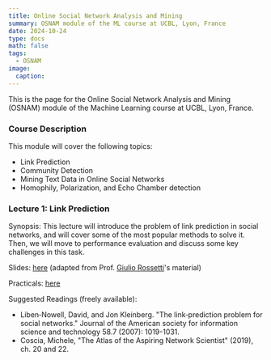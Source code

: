 ```yaml
---
title: Online Social Network Analysis and Mining
summary: OSNAM module of the ML course at UCBL, Lyon, France
date: 2024-10-24
type: docs
math: false
tags:
  - OSNAM
image:
  caption: 
---
```


This is the page for the Online Social Network Analysis and Mining (OSNAM) module of the Machine Learning course at UCBL, Lyon, France.

### Course Description
This module will cover the following topics:
- Link Prediction
- Community Detection
- Mining Text Data in Online Social Networks
- Homophily, Polarization, and Echo Chamber detection


### Lecture 1: Link Prediction

Synopsis: This lecture will introduce the problem of link prediction in social networks, and will cover some of the most popular methods to solve it.
Then, we will move to performance evaluation and discuss some key challenges in this task.


Slides: [here](../../../uploads/slides/OSNAM-1.pdf) (adapted from Prof. [Giulio Rossetti](https://giuliorossetti.github.io/)'s material)

Practicals: [here](../../../uploads/TP_OSNAM1_LinkPred.pdf)

Suggested Readings (freely available):
- Liben‐Nowell, David, and Jon Kleinberg. "The link‐prediction problem for social networks." Journal of the American society for information science and technology 58.7 (2007): 1019-1031.
- Coscia, Michele, "The Atlas of the Aspiring Network Scientist" (2019), ch. 20 and 22.

